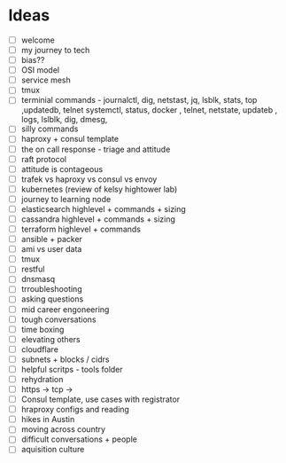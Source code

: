# Ideas
- [ ] welcome
- [ ] my journey to tech
- [ ] bias??
- [ ] OSI model
- [ ] service mesh
- [ ] tmux
- [ ] terminial commands - journalctl, dig, netstast, jq, lsblk, stats, top ,updatedb, telnet systemctl, status, docker , telnet, netstate, updateb , logs, lslblk, dig, dmesg,
- [ ] silly commands
- [ ] haproxy + consul template
- [ ] the on call response - triage and attitude
- [ ] raft protocol
- [ ] attitude is contageous
- [ ] trafek vs haproxy vs consul vs envoy
- [ ] kubernetes (review of kelsy hightower lab)
- [ ] journey to learning node
- [ ] elasticsearch highlevel + commands + sizing
- [ ] cassandra highlevel + commands + sizing
- [ ] terraform highlevel + commands
- [ ] ansible + packer
- [ ] ami vs user data
- [ ] tmux
- [ ] restful
- [ ] dnsmasq
- [ ] trroubleshooting
- [ ] asking questions
- [ ] mid career engoneering
- [ ] tough conversations
- [ ] time boxing
- [ ] elevating others
- [ ] cloudflare
- [ ] subnets + blocks / cidrs
- [ ] helpful scritps - tools folder
- [ ] rehydration
- [ ] https -> tcp ->
- [ ] Consul template, use cases with registrator
- [ ] hraproxy configs and reading
- [ ] hikes in Austin
- [ ] moving across country
- [ ] difficult conversations + people
- [ ] aquisition culture
